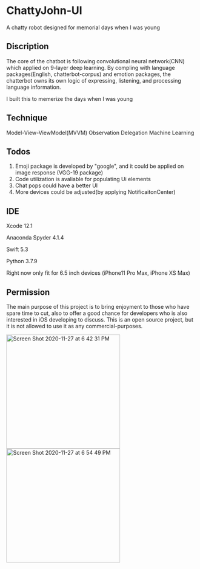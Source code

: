 # ChattyJohn-UI
A chatty robot designed for memorial days when I was young

## Discription
The core of the chatbot is following convolutional neural network(CNN) which applied on 9-layer deep learning. By compling with language packages(English, chatterbot-corpus) and emotion packages, the chatterbot owns its own logic of expressing, listening, and processing language information.

I built this to memerize the days when I was young

## Technique 
Model-View-ViewModel(MVVM)
Observation
Delegation
Machine Learning

## Todos
1. Emoji package is developed by "google", and it could be applied on image response (VGG-19 package)
2. Code utilization is avaliable for populating Ui elements
3. Chat pops could have a better UI
4. More devices could be adjusted(by applying NotificaitonCenter)

## IDE
Xcode 12.1

Anaconda Spyder 4.1.4

Swift 5.3

Python 3.7.9

Right now only fit for 6.5 inch devices (iPhone11 Pro Max, iPhone XS Max)

## Permission
The main purpose of this project is to bring enjoyment to those who have spare time to cut, also to offer a good chance for developers who is also interested in iOS developing to discuss. This is an open source project, but it is not allowed to use it as any commercial-purposes.

<img width="300" alt="Screen Shot 2020-11-27 at 6 42 31 PM" src="https://user-images.githubusercontent.com/63318597/100489124-76456900-30e0-11eb-9321-1a3e8188938f.png"><img width="300" alt="Screen Shot 2020-11-27 at 6 54 49 PM" src="https://user-images.githubusercontent.com/63318597/100489424-1223a480-30e2-11eb-8b52-6f2c2f30aac0.png">

